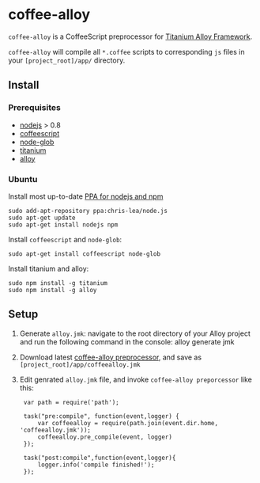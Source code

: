 # coffee-alloy

`coffee-alloy` is a CoffeeScript preprocessor for [Titanium Alloy Framework](http://projects.appcelerator.com/alloy/docs/Alloy-bootstrap/index.html).

`coffee-alloy` will compile all `*.coffee` scripts to corresponding `js` files in your `[project_root]/app/` directory.

## Install

### Prerequisites

* [nodejs](http://nodejs.org/) > 0.8
* [coffeescript](http://coffeescript.org/)
* [node-glob](https://npmjs.org/package/glob)
* [titanium](https://npmjs.org/package/titanium)
* [alloy](https://npmjs.org/package/alloy)

### Ubuntu

Install most up-to-date [PPA for nodejs and npm](https://launchpad.net/~chris-lea/+archive/node.js/)

    sudo add-apt-repository ppa:chris-lea/node.js  
    sudo apt-get update  
    sudo apt-get install nodejs npm

Install `coffeescript` and `node-glob`:

    sudo apt-get install coffeescript node-glob

Install titanium and alloy:

    sudo npm install -g titanium
    sudo npm install -g alloy

## Setup

1. Generate `alloy.jmk`: navigate to the root directory of your Alloy project and run the following command in the console:
    alloy generate jmk
1. Download latest [coffee-alloy preprocessor](https://raw.github.com/brantyoung/coffee-alloy/master/coffeealloy.jmk), and save as `[project_root]/app/coffeealloy.jmk`
1. Edit genrated `alloy.jmk` file, and invoke `coffee-alloy preporcessor` like this:
        
        var path = require('path');
    
        task("pre:compile", function(event,logger) {
            var coffeealloy = require(path.join(event.dir.home, 'coffeealloy.jmk'));
            coffeealloy.pre_compile(event, logger)
        });
    
        task("post:compile",function(event,logger){
            logger.info('compile finished!');
        });
